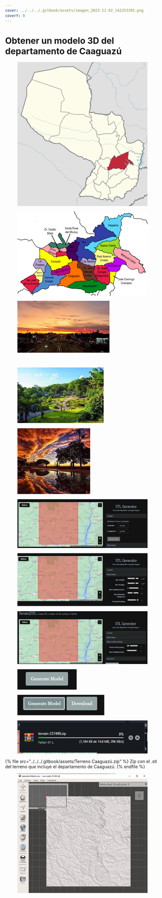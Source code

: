 ```yaml
---
cover: ../../../.gitbook/assets/imagen_2023-11-02_142253395.png
coverY: 0
---
```


# Obtener un modelo 3D del departamento de Caaguazú

<figure><img src="../../../.gitbook/assets/image (28).png" alt=""><figcaption></figcaption></figure>



<figure><img src="../../../.gitbook/assets/image (29).png" alt=""><figcaption></figcaption></figure>

<figure><img src="../../../.gitbook/assets/image (25).png" alt=""><figcaption></figcaption></figure>

<figure><img src="../../../.gitbook/assets/Senatur-Caaguazú-600x400.jpg" alt="" width="300"><figcaption></figcaption></figure>

<figure><img src="../../../.gitbook/assets/image (114).png" alt=""><figcaption></figcaption></figure>

<figure><img src="../../../.gitbook/assets/image (24).png" alt=""><figcaption></figcaption></figure>

<figure><img src="../../../.gitbook/assets/image (107).png" alt=""><figcaption></figcaption></figure>

<figure><img src="../../../.gitbook/assets/image (106).png" alt=""><figcaption></figcaption></figure>

<figure><img src="../../../.gitbook/assets/image (108).png" alt=""><figcaption></figcaption></figure>

<figure><img src="../../../.gitbook/assets/image (109).png" alt=""><figcaption></figcaption></figure>

<figure><img src="../../../.gitbook/assets/Captura de pantalla 2023-11-01 181608 (1).png" alt=""><figcaption></figcaption></figure>

<figure><img src="../../../.gitbook/assets/image (110).png" alt=""><figcaption></figcaption></figure>



{% file src="../../../.gitbook/assets/Terreno Caaguazú.zip" %}
Zip con el .stl del terreno que incluye el departamento de Caaguazú.
{% endfile %}

<figure><img src="../../../.gitbook/assets/image (115).png" alt=""><figcaption></figcaption></figure>
